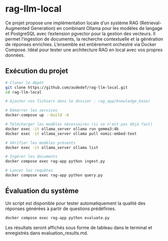 # rag-llm-local

Ce projet propose une implémentation locale d’un système RAG (Retrieval-Augmented Generation) en combinant Ollama pour les modèles de langage et PostgreSQL avec l’extension pgvector pour la gestion des vecteurs. Il permet l’ingestion de documents, la recherche contextuelle et la génération de réponses enrichies. L’ensemble est entièrement orchestré via Docker Compose. Idéal pour tester une architecture RAG en local avec vos propres données.

## Exécution du projet

```bash
# Cloner le dépôt
git clone https://github.com/audedef/rag-llm-local.git
cd rag-llm-local

# Ajouter vos fichiers dans le dossier : rag_app/knowledge_base/

# Démarrer les services
docker-compose up --build -d

# Télécharger les modèles nécessaires (si ce n'est pas déjà fait)
docker exec -it ollama_server ollama run gemma3:4b
docker exec -it ollama_server ollama pull nomic-embed-text

# Vérifier les modèles présents
docker exec -it ollama_server ollama list

# Ingérer les documents
docker compose exec rag-app python ingest.py

# Lancer les requêtes
docker compose exec rag-app python query.py
```

## Évaluation du système

Un script est disponible pour tester automatiquement la qualité des réponses générées à partir de questions prédéfinies.

```bash
docker compose exec rag-app python evaluate.py
```

Les résultats seront affichés sous forme de tableau dans le terminal et enregistrés dans evaluation_results.md.
